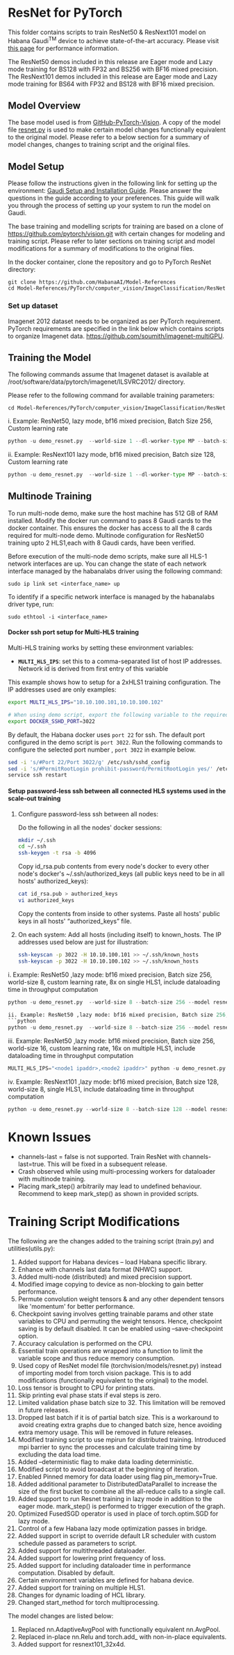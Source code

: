 # ResNet for PyTorch
This folder contains scripts to train ResNet50 & ResNext101 model on Habana Gaudi<sup>TM</sup> device to achieve state-of-the-art accuracy. Please visit [this page](../../../../README.md#pytorch-model-performance) for performance information.

The ResNet50 demos included in this release are Eager mode and Lazy mode training for BS128 with FP32 and BS256 with BF16 mixed precision.
The ResNext101 demos included in this release are Eager mode and Lazy mode training for BS64 with FP32 and BS128 with BF16 mixed precision.

## Model Overview
The base model used is from [GitHub-PyTorch-Vision](https://github.com/pytorch/vision.git). A copy of the model file [resnet.py](model/resnet.py) is used to make
certain model changes functionally equivalent to the original model. Please refer to a below section for a summary of model changes, changes to training script and the original files.


## Model Setup

Please follow the instructions given in the following link for setting up the environment: [Gaudi Setup and Installation Guide](https://github.com/HabanaAI/Setup_and_Install). Please answer the questions in the guide according to your preferences. This guide will walk you through the process of setting up your system to run the model on Gaudi.

The base training and modelling scripts for training are based on a clone of
https://github.com/pytorch/vision.git with certain changes for modeling and training script.
Please refer to later sections on training script and model modifications for a summary of
modifications to the original files.

In the docker container, clone the repository and go to PyTorch ResNet directory:
 ```
git clone https://github.com/HabanaAI/Model-References
cd Model-References/PyTorch/computer_vision/ImageClassification/ResNet
 ```

### Set up dataset

Imagenet 2012 dataset needs to be organized as per PyTorch requirement. PyTorch requirements are specified in the link below which contains scripts to organize Imagenet data. https://github.com/soumith/imagenet-multiGPU.


## Training the Model

The following commands assume that Imagenet dataset is available at /root/software/data/pytorch/imagenet/ILSVRC2012/ directory.

Please refer to the following command for available training parameters:
```
cd Model-References/PyTorch/computer_vision/ImageClassification/ResNet

```
i. Example: ResNet50, lazy mode, bf16 mixed precision, Batch Size 256, Custom learning rate
```python
python -u demo_resnet.py  --world-size 1 --dl-worker-type MP --batch-size 256 --model resnet50 --device hpu --workers 12 --print-freq 20 --channels-last True --dl-time-exclude False --deterministic --data-path /root/software/data/pytorch/imagenet/ILSVRC2012 --mode lazy --epochs 90 --data-type bf16 --hls-type HLS1 --custom-lr-values 0.1,0.01,0.001,0.0001 --custom-lr-milestones 0,30,60,80
```
ii. Example: ResNext101 lazy mode, bf16 mixed precision, Batch size 128, Custom learning rate
```python
python -u demo_resnet.py  --world-size 1 --dl-worker-type MP --batch-size 128 --model resnext101_32x4d --device hpu --workers 12 --print-freq 20 --channels-last True --dl-time-exclude False --deterministic --data-path /root/software/data/pytorch/imagenet/ILSVRC2012 --mode lazy --epochs 100 --data-type bf16 --hls-type HLS1 --custom-lr-values 0.1,0.01,0.001,0.0001 --custom-lr-milestones 0,30,60,80
```


## Multinode Training
To run multi-node demo, make sure the host machine has 512 GB of RAM installed. Modify the docker run command to pass 8 Gaudi cards to the docker container. This ensures the docker has access to all the 8 cards required for multi-node demo. Multinode configuration for ResNet50 training upto 2 HLS1,each with 8 Gaudi cards, have been verified.

Before execution of the multi-node demo scripts, make sure all HLS-1 network interfaces are up. You can change the state of each network interface managed by the habanalabs driver using the following command:
```
sudo ip link set <interface_name> up
```
To identify if a specific network interface is managed by the habanalabs driver type, run:
```
sudo ethtool -i <interface_name>
```
#### Docker ssh port setup for Multi-HLS training

Multi-HLS training works by setting these environment variables:

- **`MULTI_HLS_IPS`**: set this to a comma-separated list of host IP addresses. Network id is derived from first entry of this variable

This example shows how to setup for a 2xHLS1 training configuration. The IP addresses used are only examples:

```bash
export MULTI_HLS_IPS="10.10.100.101,10.10.100.102"

# When using demo script, export the following variable to the required port number (default 3022)
export DOCKER_SSHD_PORT=3022
```
By default, the Habana docker uses `port 22` for ssh. The default port configured in the demo script is `port 3022`. Run the following commands to configure the selected port number , `port 3022` in example below.

```bash
sed -i 's/#Port 22/Port 3022/g' /etc/ssh/sshd_config
sed -i 's/#PermitRootLogin prohibit-password/PermitRootLogin yes/' /etc/ssh/sshd_config
service ssh restart
```
#### Setup password-less ssh between all connected HLS systems used in the scale-out training

1. Configure password-less ssh between all nodes:

   Do the following in all the nodes' docker sessions:
   ```bash
   mkdir ~/.ssh
   cd ~/.ssh
   ssh-keygen -t rsa -b 4096
   ```
   Copy id_rsa.pub contents from every node's docker to every other node's docker's ~/.ssh/authorized_keys (all public keys need to be in all hosts' authorized_keys):
   ```bash
   cat id_rsa.pub > authorized_keys
   vi authorized_keys
   ```
   Copy the contents from inside to other systems.
   Paste all hosts' public keys in all hosts' “authorized_keys” file.

2. On each system:
   Add all hosts (including itself) to known_hosts. The IP addresses used below are just for illustration:
   ```bash
   ssh-keyscan -p 3022 -H 10.10.100.101 >> ~/.ssh/known_hosts
   ssh-keyscan -p 3022 -H 10.10.100.102 >> ~/.ssh/known_hosts
   ```

i. Example: ResNet50 ,lazy mode: bf16 mixed precision, Batch size 256, world-size 8, custom learning rate, 8x on single HLS1, include dataloading time  in throughput computation
```python
python -u demo_resnet.py  --world-size 8 --batch-size 256 --model resnet50 --device hpu --print-freq 1 --channels-last True --deterministic --data-path /root/software/data/pytorch/imagenet/ILSVRC2012 --mode lazy --epochs 90 --data-type bf16 --hls-type HLS1 --custom-lr-values 0.275,0.45,0.625,0.8,0.08,0.008,0.0008 --custom-lr-milestones 1,2,3,4,30,60,80 --dl-time-exclude=False

ii. Example: ResNet50 ,lazy mode: bf16 mixed precision, Batch size 256, world-size 8, custom learning rate, 8x on single HLS1, exclude dataloading time in throughput computation
```python
python -u demo_resnet.py  --world-size 8 --batch-size 256 --model resnet50 --device hpu --print-freq 1 --channels-last True --deterministic --data-path /root/software/data/pytorch/imagenet/ILSVRC2012 --mode lazy --epochs 90 --data-type bf16 --hls-type HLS1 --custom-lr-values 0.275,0.45,0.625,0.8,0.08,0.008,0.0008 --custom-lr-milestones 1,2,3,4,30,60,80 --dl-time-exclude=True

```
iii. Example: ResNet50 ,lazy mode: bf16 mixed precision, Batch size 256, world-size 16, custom learning rate, 16x on multiple HLS1, include dataloading time in throughput computation
```python
MULTI_HLS_IPS="<node1 ipaddr>,<node2 ipaddr>" python -u demo_resnet.py  --world-size 16 --batch-size 256 --model resnet50 --device hpu --workers 4 --print-freq 1 --channels-last True --deterministic --data-path /root/software/data/pytorch/imagenet/ILSVRC2012 --mode lazy --epochs 90 --data-type bf16 --hls-type HLS1 --custom-lr-values 0.475,0.85,1.225,1.6,0.16,0.016,0.0016 --custom-lr-milestones 1,2,3,4,30,60,80 --process-per-node 8 --dl-time-exclude=False
```
iv. Example: ResNext101 ,lazy mode: bf16 mixed precision, Batch size 128, world-size 8, single HLS1, include dataloading time in throughput computation
```python
python -u demo_resnet.py --world-size 8 --batch-size 128 --model resnext101_32x4d --device hpu --print-freq 1 --channels-last True --deterministic --data-path /root/software/data/pytorch/imagenet/ILSVRC2012 --mode lazy --epochs 100 --data-type bf16 --hls-type HLS1 --dl-time-exclude=False
```
# Known Issues
- channels-last = false is not supported. Train ResNet with channels-last=true. This will be fixed in a subsequent release.
- Crash observed while using multi-processing workers for dataloader with multinode training.
- Placing mark_step() arbitrarily may lead to undefined behaviour. Recommend to keep mark_step() as shown in provided scripts.

# Training Script Modifications
The following are the changes added to the training script (train.py) and utilities(utils.py):
1. Added support for Habana devices – load Habana specific library.
2. Enhance with channels last data format (NHWC) support.
3. Added multi-node (distributed) and mixed precision support.
4. Modified image copying to device as non-blocking to gain better performance.
5. Permute convolution weight tensors & and any other dependent tensors like 'momentum' for better performance.
6. Checkpoint saving involves getting trainable params and other state variables to CPU and permuting the weight tensors. Hence, checkpoint saving is by default disabled. It can be enabled using –save-checkpoint option.
7. Accuracy calculation is performed on the CPU.
8. Essential train operations are wrapped into a function to limit the variable scope and thus reduce memory consumption.
9. Used copy of ResNet model file (torchvision/models/resnet.py) instead of importing model from torch vision package. This is to add modifications (functionally equivalent to the original) to the model.
10. Loss tensor is brought to CPU for printing stats.
11. Skip printing eval phase stats if eval steps is zero.
12. Limited validation phase batch size to 32. This limitation will be removed in future releases.
13. Dropped last batch if it is of partial batch size. This is a workaround to avoid creating extra graphs due to changed batch size, hence avoiding extra memory usage. This will be removed in future releases.
14. Modified training script to use mpirun for distributed training. Introduced mpi barrier to sync the processes and calculate training time by excluding the data load time.
15. Added –deterministic flag to make data loading deterministic.
16. Modified script to avoid broadcast at the beginning of iteration.
17. Enabled Pinned memory for data loader using flag pin_memory=True.
18. Added additional parameter to DistributedDataParallel to increase the size of the first bucket to combine all the all-reduce calls to a single call.
19. Added support to run Resnet training in lazy mode in addition to the eager mode.
    mark_step() is performed to trigger execution of the graph.
20. Optimized FusedSGD operator is used in place of torch.optim.SGD for lazy mode.
21. Control of a few Habana lazy mode optimization passes in bridge.
22. Added support in script to override default LR scheduler with custom schedule passed as parameters to script.
23. Added support for multithreaded dataloader.
24. Added support for lowering print frequency of loss.
25. Added support for including dataloader time in performance computation. Disabled by default.
26. Certain environment variables are defined for habana device.
27. Added support for training on multiple HLS1.
28. Changes for dynamic loading of HCL library.
29. Changed start_method for torch multiprocessing.

The model changes are listed below:
1. Replaced nn.AdaptiveAvgPool with functionally equivalent nn.AvgPool.
2. Replaced in-place nn.Relu and torch.add_ with non-in-place equivalents.
3. Added support for resnext101_32x4d.
